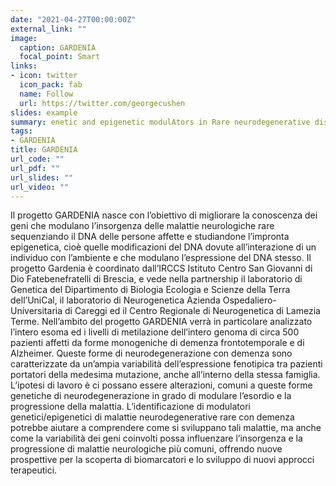 ```yaml
---
date: "2021-04-27T00:00:00Z"
external_link: ""
image:
  caption: GARDENIA
  focal_point: Smart
links:
- icon: twitter
  icon_pack: fab
  name: Follow
  url: https://twitter.com/georgecushen
slides: example
summary: enetic and epigenetic modulAtors in Rare neurodegenerative diseases with DEmentia: a National study on autosomal dominant Alzheimer disease and genetic frontotemporal degeneration with dementIA (GARDENIA)
tags:
- GARDENIA
title: GARDENIA 
url_code: ""
url_pdf: ""
url_slides: ""
url_video: ""
---
```


Il progetto GARDENIA nasce con l’obiettivo di migliorare la conoscenza dei geni che modulano l’insorgenza delle malattie neurologiche rare sequenziando il DNA delle persone affette e studiandone l’impronta epigenetica, cioè quelle modificazioni del DNA dovute all’interazione di un individuo con l’ambiente e che modulano l’espressione del DNA stesso.  Il progetto Gardenia è coordinato dall’IRCCS Istituto Centro San Giovanni di Dio Fatebenefratelli di Brescia, e vede nella partnership il laboratorio di Genetica del Dipartimento di Biologia Ecologia e Scienze della Terra dell’UniCal, il laboratorio di Neurogenetica Azienda Ospedaliero-Universitaria di Careggi ed il Centro Regionale di Neurogenetica di Lamezia Terme. Nell’ambito del progetto GARDENIA verrà in particolare analizzato l’intero esoma ed i livelli di metilazione dell’intero genoma di circa 500 pazienti affetti da forme monogeniche di demenza frontotemporale e di Alzheimer. Queste forme di neurodegenerazione con demenza sono caratterizzate da un’ampia variabilità dell’espressione fenotipica tra pazienti portatori della medesima mutazione, anche all’interno della stessa famiglia. L’ipotesi di lavoro è ci possano essere alterazioni, comuni a queste forme genetiche di neurodegenerazione in grado di modulare l’esordio e la progressione della malattia. L’identificazione di modulatori genetici/epigenetici di malattie neurodegenerative rare con demenza potrebbe aiutare a comprendere come si sviluppano tali malattie, ma anche come la variabilità dei geni coinvolti possa influenzare l’insorgenza e la progressione di malattie neurologiche più comuni, offrendo nuove prospettive per la scoperta di biomarcatori e lo sviluppo di nuovi approcci terapeutici.